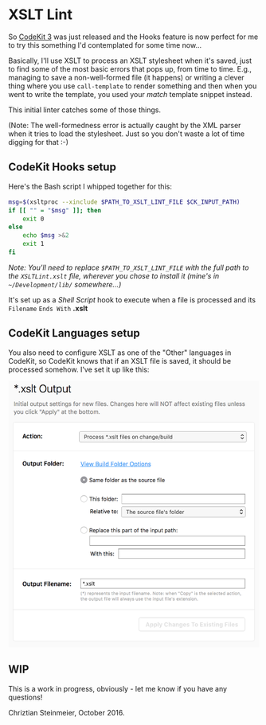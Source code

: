 # XSLT Lint

So [CodeKit 3](https://codekitapp.com) was just released and the Hooks feature is now perfect
for me to try this something I'd contemplated for some time now...

Basically, I'll use XSLT to process an XSLT stylesheet when it's saved, just to find some of the most basic
errors that pops up, from time to time. E.g., managing to save a non-well-formed file (it happens) or writing
a clever thing where you use `call-template` to render something and then when you went to write the template,
you used your *match* template snippet instead.

This initial linter catches some of those things.

(Note: The well-formedness error is actually caught by the XML parser when it tries to load the stylesheet.
Just so you don't waste a lot of time digging for that :-)

## CodeKit Hooks setup

Here's the Bash script I whipped together for this:

```bash
msg=$(xsltproc --xinclude $PATH_TO_XSLT_LINT_FILE $CK_INPUT_PATH)
if [[ "" = "$msg" ]]; then
	exit 0
else
	echo $msg >&2
	exit 1
fi
```

*Note: You'll need to replace `$PATH_TO_XSLT_LINT_FILE` with the full path to the `XSLTLint.xslt` file, wherever you chose to install it (mine's in `~/Development/lib/` somewhere...)*

It's set up as a *Shell Script* hook to execute when a file is processed and its `Filename` `Ends With` **.xslt**

## CodeKit Languages setup

You also need to configure XSLT as one of the "Other" languages in CodeKit, so
CodeKit knows that if an XSLT file is saved, it should be processed somehow. I've set it up like this:

<img src="codekit3-xslt-output.png" width="518" height="536" alt="CodeKit 3 Languages setup for XSLT" />


## WIP

This is a work in progress, obviously - let me know if you have any questions!

Chriztian Steinmeier, October 2016.

